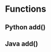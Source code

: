# Functions

## Python add()
<script src="https://ideone.com/e.js/S13LWy" type="text/javascript" ></script>

## Java add()
<script src="https://ideone.com/e.js/kVGUve" type="text/javascript" ></script>